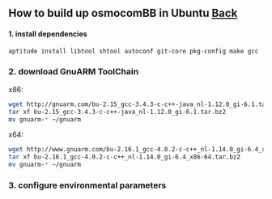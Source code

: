 ## How to build up osmocomBB in Ubuntu [Back](./qa.md)

#### 1. install dependencies

```bash
aptitude install libtool shtool autoconf git-core pkg-config make gcc
```

### 2. download GnuARM ToolChain

x86:

```bash
wget http://gnuarm.com/bu-2.15_gcc-3.4.3-c-c++-java_nl-1.12.0_gi-6.1.tar.bz2
tar xf bu-2.15_gcc-3.4.3-c-c++-java_nl-1.12.0_gi-6.1.tar.bz2
mv gnuarm-* ~/gnuarm
```

x64:

```bash
wget http://www.gnuarm.com/bu-2.16.1_gcc-4.0.2-c-c++_nl-1.14.0_gi-6.4_x86-64.tar.bz2
tar xf bu-2.16.1_gcc-4.0.2-c-c++_nl-1.14.0_gi-6.4_x86-64.tar.bz2
mv gnuarm-* ~/gnuarm
```

### 3. configure environmental parameters

```bash

```